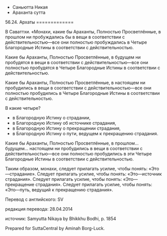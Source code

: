 









* Саньютта Никая
* Араханта сутта


56\.24\. Архаты
\=\=\=\=\=\=\=\=\=\=\=\=\=



В Саваттхи\. «Монахи, какие бы Араханты, Полностью Просветлённые, в прошлом ни пробуждались бы в вещи в соответствии с действительностью—все они полностью пробуждались в Четыре Благородные Истины в соответствии с действительностью\.


Какие бы Араханты, Полностью Просветлённые, в будущем ни пробудятся в вещи в соответствии с действительностью—все они полностью пробудятся в Четыре Благородные Истины в соответствии с действительностью\.


Какие бы Араханты, Полностью Просветлённые, в настоящем ни пробудились в вещи в соответствии с действительностью—все они полностью пробудились в Четыре Благородные Истины в соответствии с действительностью\.


В какие четыре?


* в Благородную Истину о страдании,
* в Благородную Истину об источнике страдания,
* в Благородную Истину о прекращении страдания,
* в Благородную Истину о пути, ведущем к прекращению страдания\.


Какие бы Араханты, Полностью Просветлённые, в прошлом… будущем… настоящем ни пробудились в вещи в соответствии с действительностью—все они полностью пробудились в эти Четыре Благородные Истины в соответствии с действительностью\.


Таким образом, монахи, следует прилагать усилие, чтобы понять: «Это—страдание»\. Следует прилагать усилие, чтобы понять: «Это—источник страдания»\. Следует прилагать усилие, чтобы понять: «Это—прекращение страдания»\. Следует прилагать усилие, чтобы понять: «Это—путь, ведущий к прекращению страдания»\.



Перевод с английского: SV


редакция перевода: 28\.04\.2014


источник: Samyutta Nikaya by Bhikkhu Bodhi, p\. 1854


Prepared for SuttaCentral by Aminah Borg\-Luck\.






